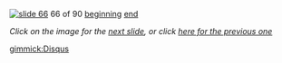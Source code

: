 [![slide 66](https://dl.dropboxusercontent.com/u/2977490/presentations/cookbook/img66.jpg)](67.md)
66 of 90
[beginning](01.md)
[end](89.md)

_Click on the image for the [next slide](67.md), or click [here for the previous one](65.md)_

[gimmick:Disqus](theodox-github)